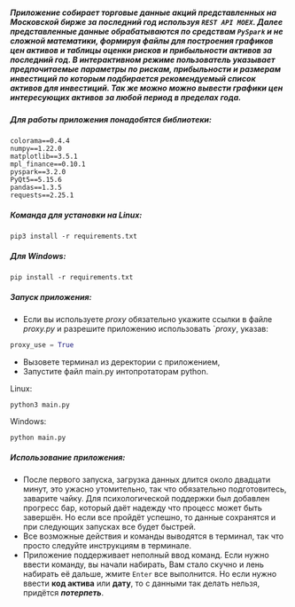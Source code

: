 ##### Приложение собирает торговые данные акций представленных на Московской бирже за последний год используя `REST API MOEX`. Далее представленные данные обрабатываются по средствам `PySpark` и не сложной математики, формируя файлы для построения графиков цен активов и таблицы оценки рисков и прибыльности активов за последний год. В интерактивном режиме пользователь указывает предпочитаемые параметры по рискам, прибыльности и размерам инвестиций по которым подбирается рекомендуемый список активов для инвестиций. Так же можно можно вывести графики цен интересующих активов за любой период в пределах года.

##### Для работы приложения понадобятся библиотеки:

```
colorama==0.4.4 
numpy==1.22.0
matplotlib==3.5.1
mpl_finance==0.10.1
pyspark==3.2.0
PyQt5==5.15.6
pandas==1.3.5
requests==2.25.1
```

##### Команда для установки на Linux:

```
pip3 install -r requirements.txt
```

##### Для Windows:

```
pip install -r requirements.txt
```

##### Запуск приложения:

* Если вы используете *proxy* обязательно укажите ссылки в файле *proxy.py*
  и разрешите приложению использовать `*proxy*, указав:

```python
proxy_use = True
```

* Вызовете терминал из деректории с приложением,
* Запустите файл main.py интопротаторам python.

Linux:
```
python3 main.py
```
Windows: 
```
python main.py
```

##### Использование приложения:

* После первого запуска, загрузка данных длится около двадцати минут, это ужасно утомительно, так что обязательно подготовитесь, заварите чайку. Для психологической поддержки был добавлен прогресс бар, который даёт надежду что процесс может быть завершён. Но если все пройдёт успешно, то данные сохранятся и при следующих запусках все будет быстрей.
* Все возможные действия и команды выводятся в терминал, так что просто следуйте инструкциям в терминале.
* Приложение поддерживает неполный ввод команд. Если нужно ввести команду, вы начали набирать, Вам стало скучно и лень набирать её дальше, жмите `Enter` все выполнится. Но если нужно ввести **код актива** или **дату**, то с данными так делать нельзя, придётся **_потерпеть_**.




